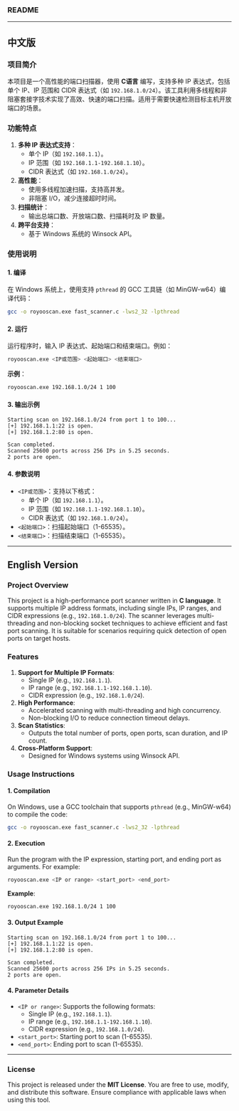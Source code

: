 ### README

---

## 中文版

### 项目简介

本项目是一个高性能的端口扫描器，使用 **C语言** 编写，支持多种 IP 表达式，包括单个 IP、IP 范围和 CIDR 表达式（如 `192.168.1.0/24`）。该工具利用多线程和非阻塞套接字技术实现了高效、快速的端口扫描。适用于需要快速检测目标主机开放端口的场景。

### 功能特点
1. **多种 IP 表达式支持**：
    - 单个 IP（如 `192.168.1.1`）。
    - IP 范围（如 `192.168.1.1-192.168.1.10`）。
    - CIDR 表达式（如 `192.168.1.0/24`）。
2. **高性能**：
    - 使用多线程加速扫描，支持高并发。
    - 非阻塞 I/O，减少连接超时时间。
3. **扫描统计**：
    - 输出总端口数、开放端口数、扫描耗时及 IP 数量。
4. **跨平台支持**：
    - 基于 Windows 系统的 Winsock API。

### 使用说明

#### 1. 编译
在 Windows 系统上，使用支持 `pthread` 的 GCC 工具链（如 MinGW-w64）编译代码：
```bash
gcc -o royooscan.exe fast_scanner.c -lws2_32 -lpthread
```

#### 2. 运行
运行程序时，输入 IP 表达式、起始端口和结束端口。例如：
```bash
royooscan.exe <IP或范围> <起始端口> <结束端口>
```

**示例**：
```bash
royooscan.exe 192.168.1.0/24 1 100
```

#### 3. 输出示例
```plaintext
Starting scan on 192.168.1.0/24 from port 1 to 100...
[+] 192.168.1.1:22 is open.
[+] 192.168.1.2:80 is open.

Scan completed.
Scanned 25600 ports across 256 IPs in 5.25 seconds.
2 ports are open.
```

#### 4. 参数说明
- `<IP或范围>`：支持以下格式：
    - 单个 IP（如 `192.168.1.1`）。
    - IP 范围（如 `192.168.1.1-192.168.1.10`）。
    - CIDR 表达式（如 `192.168.1.0/24`）。
- `<起始端口>`：扫描起始端口（1-65535）。
- `<结束端口>`：扫描结束端口（1-65535）。


---

## English Version

### Project Overview

This project is a high-performance port scanner written in **C language**. It supports multiple IP address formats, including single IPs, IP ranges, and CIDR expressions (e.g., `192.168.1.0/24`). The scanner leverages multi-threading and non-blocking socket techniques to achieve efficient and fast port scanning. It is suitable for scenarios requiring quick detection of open ports on target hosts.

### Features
1. **Support for Multiple IP Formats**:
    - Single IP (e.g., `192.168.1.1`).
    - IP range (e.g., `192.168.1.1-192.168.1.10`).
    - CIDR expression (e.g., `192.168.1.0/24`).
2. **High Performance**:
    - Accelerated scanning with multi-threading and high concurrency.
    - Non-blocking I/O to reduce connection timeout delays.
3. **Scan Statistics**:
    - Outputs the total number of ports, open ports, scan duration, and IP count.
4. **Cross-Platform Support**:
    - Designed for Windows systems using Winsock API.

### Usage Instructions

#### 1. Compilation
On Windows, use a GCC toolchain that supports `pthread` (e.g., MinGW-w64) to compile the code:
```bash
gcc -o royooscan.exe fast_scanner.c -lws2_32 -lpthread
```

#### 2. Execution
Run the program with the IP expression, starting port, and ending port as arguments. For example:
```bash
royooscan.exe <IP or range> <start_port> <end_port>
```

**Example**:
```bash
royooscan.exe 192.168.1.0/24 1 100
```

#### 3. Output Example
```plaintext
Starting scan on 192.168.1.0/24 from port 1 to 100...
[+] 192.168.1.1:22 is open.
[+] 192.168.1.2:80 is open.

Scan completed.
Scanned 25600 ports across 256 IPs in 5.25 seconds.
2 ports are open.
```

#### 4. Parameter Details
- `<IP or range>`: Supports the following formats:
    - Single IP (e.g., `192.168.1.1`).
    - IP range (e.g., `192.168.1.1-192.168.1.10`).
    - CIDR expression (e.g., `192.168.1.0/24`).
- `<start_port>`: Starting port to scan (1-65535).
- `<end_port>`: Ending port to scan (1-65535).


---

### License
This project is released under the **MIT License**. You are free to use, modify, and distribute this software. Ensure compliance with applicable laws when using this tool.
